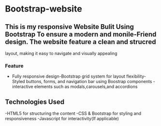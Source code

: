 # Bootstrap-website

## This is  my responsive Website Bulit Using Bootstrap To ensure a modern and monile-Friend design. The website feature a clean and strucred
layout, making it easy to navigate and visually appealing

### Feature
- Fully responsive design-Bootstrap grid system for layout flexibility-Styled buttons, forms, and navigation bar using Boostrap components
-interactive elements such as modals,carousels,and accordions
## Technologies Used
-HTML5 for structuring the content
-CSS & Bootstrap for styling and responsiveness
-Javascript for interactivity(If applicable)
